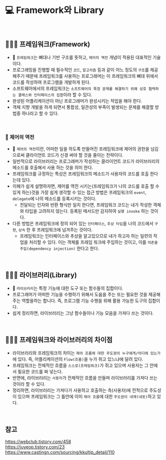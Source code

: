 # 💻 Framework와 Library

<br />

## 👨🏻‍💻 프레임워크(Framework)

- 🌟 `프레임워크`는 뼈대나 기반 구조를 뜻하고, `제어의 역전` 개념이 적용된 대표적인 기술이다.
- 프로그래밍을 진행할 때 필수적인 `코드`, `알고리즘` 등과 같이 어느 정도의 `구조`를 제공해주기 때문에 프레임워크를 사용하는 프로그래머는 이 프레임워크의 뼈대 위에서 코드를 작성하여 프로그램을 개발하게 된다.
- 소프트웨어에서의 프레임워크는 `소프트웨어의 특정 문제를 해결하기 위해 상호 협력하는 클래스와 인터페이스의 집합`이라 할 수 있다.
- 완성된 어플리케이션이 아닌 프로그래머가 완성시키는 작업을 해야 한다.
- 객체 지향 개발을 하게 되면서 통합성, 일관성의 부족이 발생되는 문제를 해결할 방법중 하나라고 할 수 있다.

<br />

### 🏃 제어의 역전

- 🌟 `제어의 역전`이란, 어떠한 일을 하도록 만들어진 프레임워크에 제어의 권한을 넘김으로써 클라이언트 코드가 신경 써야 할 것을 줄이는 전략이다.
- 일반적으로 라이브러리는 프로그래머가 작성하는 클라이언트 코드가 라이브러리의 메소드를 호출해서 사용 하는 것을 의미 한다.
- 프레임워크를 규정하는 특성은 프레임워크의 메소드가 사용자의 코드를 호출 한다는데 있다.
- 이해가 쉽게 설명하자면, 제어를 역전 시키는(프레임워크가 나의 코드를 호출 할 수 있게 하는)것을 가장 쉽게 생각할 수 있는 접근 방법은 프레임워크의 `event`, `delegate`에 나의 메소드를 등록시키는 것이다.
  - 전달되는 인자와 반환 형식만 일치 한다면, 프레임워크 코드는 내가 작성한 객체와 타입을 고려하지 않는다. 등록된 메서드만 감지하여 `실행 invoke` 하는 것이다.
- 다른 방법은 프레임워크에 정의 되어 있는 `인터페이스`, `추상 타입`을 나의 코드에서 `구현`, `상속` 한 후 프레임워크에 넘겨주는 것이다.
  - 프레임워크는 인터페이스와 추상을 알고있으므로 내가 하고자 하는 일련의 작업을 처리할 수 있다. 이는 객체를 프레임 워크에 주입하는 것이고, 이를 `의존을 주입(dependency injection)` 한다고 한다.

<br />

## 👨🏻‍💻 라이브러리(Library)

- 🌟 `라이브러리`는 특정 기능에 대한 도구 또는 함수들의 집합이다.
- 프로그래머가 어떠한 기능을 수행하기 위해서 도움을 주는 또는 필요한 것을 제공해주는 역할을하는 합니다. 즉, 프로그램 기능 수행을 위해 활용 가능한 도구의 집합이다.
- 쉽게 정리하면, 라이브러리는 그냥 함수들이나 기능 모음을 가져다 쓰는 것이다.

<br />

## 👨🏻‍💻 프레임워크와 라이브러리의 차이점

- 라이브러리와 프레임워크의 차이는 `제어 흐름에 대한 주도권이 누구에게/어디에 있는가`에 있다. 즉, 어플리케이션의 `Flow(흐름)`을 누가 쥐고 있느냐에 달려 있다.
- 프레임워크는 전체적인 흐름을 `스스로(프레임워크)`가 쥐고 있으며 사용자는 그 안에서 필요한 코드를 짜 넣는다.
- 반면에, 라이브러리는 `사용자`가 전체적인 흐름을 만들며 라이브러리를 가져다 쓰는 것이라 할 수 있다.
- 정리하면, 라이브러리는 가져다가 사용하고 호출하는 측(사용자)에 전적으로 주도성이 있으며 프레임워크는 그 틀안에 이미 `제어 흐름`에 대한 `주도권이 내재(내포)`하고 있다.

<br />

## 참고

https://webclub.tistory.com/458 <br />
https://juyeop.tistory.com/23 <br />
https://www.castingn.com/sourcing/kkultip_detail/110 <br />
